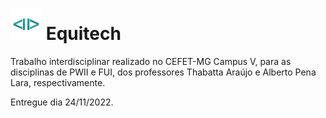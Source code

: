 <h1><img src="https://github.com/Thasxzoo/Equitech/blob/main/assets/img/favicon.png?raw=true" width=50px height=50px> Equitech</h1>
  
Trabalho interdisciplinar realizado no CEFET-MG Campus V, para as disciplinas de PWII e FUI, dos professores Thabatta Araújo e Alberto Pena Lara, respectivamente.

Entregue dia 24/11/2022.
